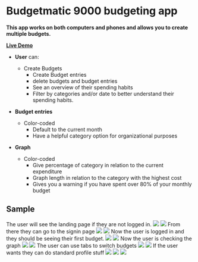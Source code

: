 # **Budgetmatic 9000** budgeting app

**This app works on both computers and phones and allows you to create multiple budgets.**

**[Live Demo](https://budgetmatic9000.herokuapp.com/)**

* **User** can:
  * Create Budgets
	* Create Budget entries
	* delete budgets and budget entries
	* See an overview of their spending habits
	* Filter by categories and/or date to better understand their spending habits.
	
* **Budget entries**
  * Color-coded
	* Default to the current month
	* Have a helpful category option for organizational purposes

* **Graph**
  * Color-coded
	* Give percentage of category in relation to the current expenditure
	* Graph length in relation to the category with the highest cost
	* Gives you a warning if you have spent over 80% of your monthly budget

## **Sample**
The user will see the landing page if they are not logged in.
<img src="https://i.imgur.com/ibd5PNH.png">
<img src="https://imgur.com/ZSNUF69">
From there they can go to the signin page
<img src="https://i.imgur.com/38olEyk.png">
<img src="https://i.imgur.com/VkSM9Cn.png">
Now the user is logged in and they should be seeing their first budget.
<img src='https://i.imgur.com/kMriuyY.png'>
<img src='https://i.imgur.com/EnYMx0i.png'>
Now the user is checking the graph
<img src='https://i.imgur.com/BVa1kRw.png' >
<img src='https://i.imgur.com/8jAV8gh.png' >
The user can use tabs to switch budgets
<img src='https://i.imgur.com/CJzV94N.png' >
<img src='https://i.imgur.com/plonVoF.png' >
If the user wants they can do standard profile stuff
<img src='https://i.imgur.com/DlVoAPS.png' >
<img src='https://i.imgur.com/GCGI9GI.png' >
<img src='https://i.imgur.com/omttF35.png' >
